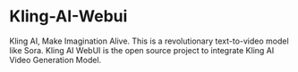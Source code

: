 # Kling-AI-Webui
Kling AI, Make Imagination Alive. This is a revolutionary text-to-video model like Sora.  Kling AI WebUI is the open source project to integrate Kling AI Video Generation Model.
